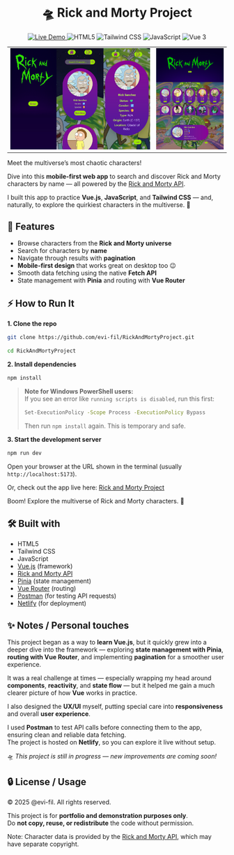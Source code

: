 <h1 align="center">🛸 Rick and Morty Project</h1>

<p align="center">
  <a href="https://rick-and-morty-project-vue.netlify.app/">
    <img src="https://img.shields.io/badge/Live-Demo-brightgreen" alt="Live Demo">
  </a>
    <img src="https://img.shields.io/badge/HTML5-E34F26?logo=html5&logoColor=white" alt="HTML5">
   <img src="https://img.shields.io/badge/TailwindCSS-38B2AC?logo=tailwind-css&logoColor=white" alt="Tailwind CSS">
  <img src="https://img.shields.io/badge/JavaScript-F7DF1E?logo=javascript&logoColor=black" alt="JavaScript">
 <img src="https://img.shields.io/badge/Vue-3DDC84?logo=vue.js&logoColor=white" alt="Vue 3">

</p>

<table align="center">
  <tr>
    <td><img src="images/mobile-view-rickandmorty.jpg" alt="Mobile view" width="653"></td>
    <td><img src="images/desktop-view-rickandmorty.jpg" alt="Desktop view" width="315"></td>
  </tr>
</table>

Meet the multiverse’s most chaotic characters!   

Dive into this **mobile-first web app** to search and discover Rick and Morty characters by name — all powered by the [Rick and Morty API](https://rickandmortyapi.com/).  

I built this app to practice **Vue.js**, **JavaScript**, and **Tailwind CSS** — and, naturally, to explore the quirkiest characters in the multiverse. 🚀

## 🎯 Features

- Browse characters from the **Rick and Morty universe**  
- Search for characters by **name**  
- Navigate through results with **pagination**  
- **Mobile-first design** that works great on desktop too 😉  
- Smooth data fetching using the native **Fetch API**  
- State management with **Pinia** and routing with **Vue Router**
  
## ⚡ How to Run It

**1. Clone the repo**

```sh
git clone https://github.com/evi-fil/RickAndMortyProject.git
```

```sh
cd RickAndMortyProject
```

**2. Install dependencies**

```sh
npm install
```

> **Note for Windows PowerShell users:**  
> If you see an error like `running scripts is disabled`, run this first:  
> ```sh
> Set-ExecutionPolicy -Scope Process -ExecutionPolicy Bypass
> ```  
> Then run `npm install` again. This is temporary and safe.

**3. Start the development server**

```sh
npm run dev
```
Open your browser at the URL shown in the terminal (usually `http://localhost:5173`).

Or, check out the app live here: [Rick and Morty Project](https://rick-and-morty-project-vue.netlify.app/)

Boom! Explore the multiverse of Rick and Morty characters. 🚀

## 🛠️ Built with

- HTML5
- Tailwind CSS
- JavaScript
- [Vue.js](https://vuejs.org/) (framework)
- [Rick and Morty API](https://rickandmortyapi.com/)
- [Pinia](https://pinia.vuejs.org/) (state management)
- [Vue Router](https://router.vuejs.org/) (routing)
- [Postman](https://www.postman.com/) (for testing API requests)
- [Netlify](https://www.netlify.com/) (for deployment)

## ✨ Notes / Personal touches

This project began as a way to **learn Vue.js**, but it quickly grew into a deeper dive into the framework — exploring **state management with Pinia**, **routing with Vue Router**, and implementing **pagination** for a smoother user experience.

It was a real challenge at times — especially wrapping my head around **components**, **reactivity**, and **state flow** — but it helped me gain a much clearer picture of how **Vue** works in practice.

I also designed the **UX/UI** myself, putting special care into **responsiveness** and overall **user experience**.

I used **Postman** to test API calls before connecting them to the app, ensuring clean and reliable data fetching.  
The project is hosted on **Netlify**, so you can explore it live without setup.

🛸 *This project is still in progress — new improvements are coming soon!* 

## 🔒 License / Usage

© 2025 @evi-fil. All rights reserved.  

This project is for **portfolio and demonstration purposes only**.  
Do **not copy, reuse, or redistribute** the code without permission.  

Note: Character data is provided by the [Rick and Morty API](https://rickandmortyapi.com/), which may have separate copyright.


